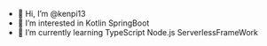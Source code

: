 - 👋 Hi, I’m @kenpi13
- 👀 I’m interested in Kotlin SpringBoot
- 🌱 I’m currently learning TypeScript Node.js ServerlessFrameWork

<!---
kenpi13/kenpi13 is a ✨ special ✨ repository because its `README.md` (this file) appears on your GitHub profile.
You can click the Preview link to take a look at your changes.
--->
